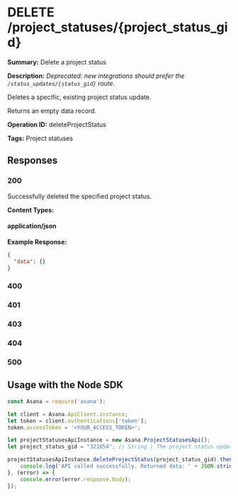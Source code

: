 # DELETE /project_statuses/{project_status_gid}

**Summary:** Delete a project status

**Description:** *Deprecated: new integrations should prefer the `/status_updates/{status_gid}` route.*

Deletes a specific, existing project status update.

Returns an empty data record.

**Operation ID:** deleteProjectStatus

**Tags:** Project statuses

## Responses

### 200

Successfully deleted the specified project status.

**Content Types:**

#### application/json

**Example Response:**

```json
{
  "data": {}
}
```

### 400
<reference>

### 401
<reference>

### 403
<reference>

### 404
<reference>

### 500
<reference>

## Usage with the Node SDK

```javascript
const Asana = require('asana');

let client = Asana.ApiClient.instance;
let token = client.authentications['token'];
token.accessToken = '<YOUR_ACCESS_TOKEN>';

let projectStatusesApiInstance = new Asana.ProjectStatusesApi();
let project_status_gid = "321654"; // String | The project status update to get.

projectStatusesApiInstance.deleteProjectStatus(project_status_gid).then((result) => {
    console.log('API called successfully. Returned data: ' + JSON.stringify(result.data, null, 2));
}, (error) => {
    console.error(error.response.body);
});

```